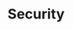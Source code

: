 ---
weight: 1500
title: "Security"
description: "Temukan script Security yang kamu butuhkan."
icon: "padlock"
draft: false
toc: true
---